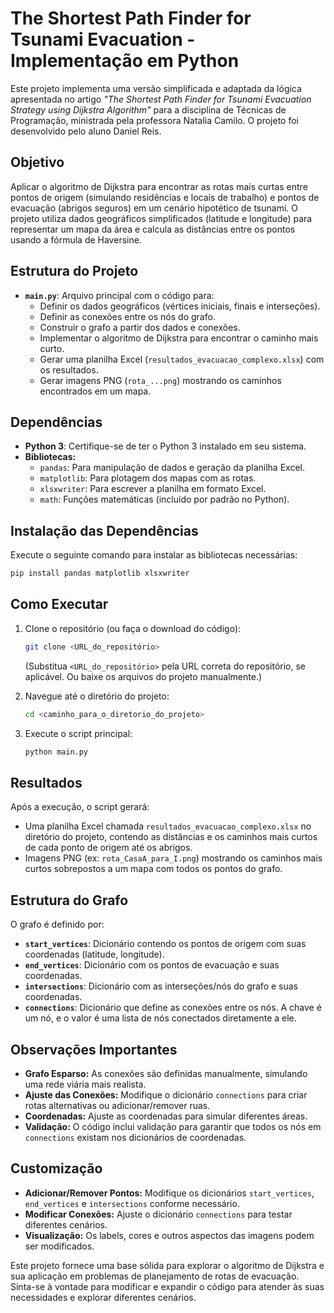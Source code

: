 # The Shortest Path Finder for Tsunami Evacuation - Implementação em Python

Este projeto implementa uma versão simplificada e adaptada da lógica apresentada no artigo *"The Shortest Path Finder for Tsunami Evacuation Strategy using Dijkstra Algorithm"* para a disciplina de Técnicas de Programação, ministrada pela professora Natalia Camilo. O projeto foi desenvolvido pelo aluno Daniel Reis.

## Objetivo

Aplicar o algoritmo de Dijkstra para encontrar as rotas mais curtas entre pontos de origem (simulando residências e locais de trabalho) e pontos de evacuação (abrigos seguros) em um cenário hipotético de tsunami. O projeto utiliza dados geográficos simplificados (latitude e longitude) para representar um mapa da área e calcula as distâncias entre os pontos usando a fórmula de Haversine.

## Estrutura do Projeto

* **`main.py`**: Arquivo principal com o código para:
  * Definir os dados geográficos (vértices iniciais, finais e interseções).
  * Definir as conexões entre os nós do grafo.
  * Construir o grafo a partir dos dados e conexões.
  * Implementar o algoritmo de Dijkstra para encontrar o caminho mais curto.
  * Gerar uma planilha Excel (`resultados_evacuacao_complexo.xlsx`) com os resultados.
  * Gerar imagens PNG (`rota_...png`) mostrando os caminhos encontrados em um mapa.

## Dependências

* **Python 3**: Certifique-se de ter o Python 3 instalado em seu sistema.
* **Bibliotecas:**
  * `pandas`: Para manipulação de dados e geração da planilha Excel.
  * `matplotlib`: Para plotagem dos mapas com as rotas.
  * `xlsxwriter`: Para escrever a planilha em formato Excel.
  * `math`: Funções matemáticas (incluído por padrão no Python).

## Instalação das Dependências

Execute o seguinte comando para instalar as bibliotecas necessárias:

```bash
pip install pandas matplotlib xlsxwriter
```

## Como Executar

1. Clone o repositório (ou faça o download do código):

   ```bash
   git clone <URL_do_repositório>
   ```
   (Substitua `<URL_do_repositório>` pela URL correta do repositório, se aplicável. Ou baixe os arquivos do projeto manualmente.)

2. Navegue até o diretório do projeto:

   ```bash
   cd <caminho_para_o_diretorio_do_projeto>
   ```

3. Execute o script principal:

   ```bash
   python main.py
   ```

## Resultados

Após a execução, o script gerará:

* Uma planilha Excel chamada `resultados_evacuacao_complexo.xlsx` no diretório do projeto, contendo as distâncias e os caminhos mais curtos de cada ponto de origem até os abrigos.
* Imagens PNG (ex: `rota_CasaA_para_I.png`) mostrando os caminhos mais curtos sobrepostos a um mapa com todos os pontos do grafo.

## Estrutura do Grafo

O grafo é definido por:

* **`start_vertices`**: Dicionário contendo os pontos de origem com suas coordenadas (latitude, longitude).
* **`end_vertices`**: Dicionário com os pontos de evacuação e suas coordenadas.
* **`intersections`**: Dicionário com as interseções/nós do grafo e suas coordenadas.
* **`connections`**: Dicionário que define as conexões entre os nós. A chave é um nó, e o valor é uma lista de nós conectados diretamente a ele.

## Observações Importantes

* **Grafo Esparso:** As conexões são definidas manualmente, simulando uma rede viária mais realista.
* **Ajuste das Conexões:** Modifique o dicionário `connections` para criar rotas alternativas ou adicionar/remover ruas.
* **Coordenadas:** Ajuste as coordenadas para simular diferentes áreas.
* **Validação:** O código inclui validação para garantir que todos os nós em `connections` existam nos dicionários de coordenadas.

## Customização

* **Adicionar/Remover Pontos:** Modifique os dicionários `start_vertices`, `end_vertices` e `intersections` conforme necessário.
* **Modificar Conexões:** Ajuste o dicionário `connections` para testar diferentes cenários.
* **Visualização:** Os labels, cores e outros aspectos das imagens podem ser modificados.

Este projeto fornece uma base sólida para explorar o algoritmo de Dijkstra e sua aplicação em problemas de planejamento de rotas de evacuação. Sinta-se à vontade para modificar e expandir o código para atender às suas necessidades e explorar diferentes cenários.